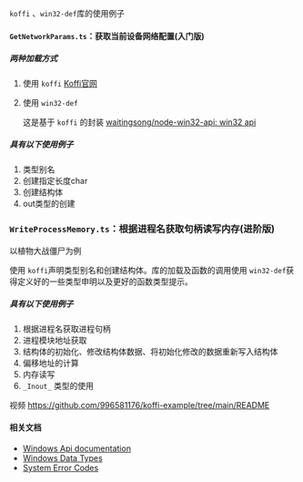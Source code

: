 `koffi`​ 、`win32-def`​库的使用例子

#### `GetNetworkParams.ts`​：获取当前设备网络配置(入门版)

##### 两种加载方式

1. 使用 `koffi`​ [Koffi官网](https://koffi.dev/)
2. 使用 `win32-def`​

    这是基于 `koffi`​ 的封装 [waitingsong/node-win32-api: win32 api](https://github.com/waitingsong/node-win32-api)

##### 具有以下使用例子

1. 类型别名
2. 创建指定长度char
3. 创建结构体
4. out类型的创建

### `WriteProcessMemory.ts`​：根据进程名获取句柄读写内存(进阶版)

以植物大战僵尸为例

使用 `koffi`​ 声明类型别名和创建结构体。库的加载及函数的调用使用 `win32-def`​ 获得定义好的一些类型申明以及更好的函数类型提示。

##### 具有以下使用例子

1. 根据进程名获取进程句柄
2. 进程模块地址获取
3. 结构体的初始化、修改结构体数据、将初始化修改的数据重新写入结构体
4. 偏移地址的计算
5. 内存读写
6. `_Inout_`​ 类型的使用

视频 https://github.com/996581176/koffi-example/tree/main/README

#### 相关文档
- [Windows Api documentation](https://msdn.microsoft.com/en-us/library/windows/desktop/ff468919%28v=vs.85%29.aspx)
- [Windows Data Types](https://msdn.microsoft.com/en-us/library/windows/desktop/aa383751#DWORD)
- [System Error Codes](https://msdn.microsoft.com/en-us/library/windows/desktop/ms681381%28v=vs.85%29.aspx)